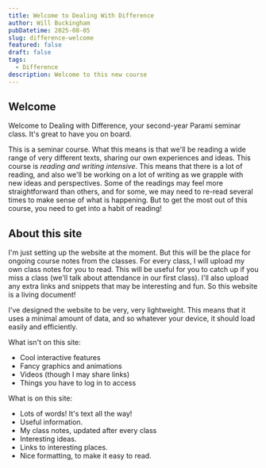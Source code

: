 ```yaml
---
title: Welcome to Dealing With Difference
author: Will Buckingham
pubDatetime: 2025-08-05
slug: difference-welcome
featured: false
draft: false
tags:
  - Difference
description: Welcome to this new course
---
```

## Welcome

Welcome to Dealing with Difference, your second-year Parami seminar class. It's great to have you on board.

This is a seminar course. What this means is that we'll be reading a wide range of very different texts, sharing our own experiences and ideas. This course is _reading and writing intensive_. This means that there is a lot of reading, and also we'll be working on a lot of writing as we grapple with new ideas and perspectives. Some of the readings may feel more straightforward than others, and for some, we may need to re-read several times to make sense of what is happening. But to get the most out of this course, you need to get into a habit of reading!

## About this site

I'm just setting up the website at the moment. But this will be the place for ongoing course notes from the classes. For every class, I will upload my own class notes for you to read. This will be useful for you to catch up if you miss a class (we'll talk about attendance in our first class). I'll also upload any extra links and snippets that may be interesting and fun. So this website is a living document!

I've designed the website to be very, very lightweight. This means that it uses a minimal amount of data, and so whatever your device, it should load easily and efficiently.

What isn't on this site:

*   Cool interactive features
*   Fancy graphics and animations
*   Videos (though I may share links)
*   Things you have to log in to access

What is on this site:

*   Lots of words! It's text all the way!
*   Useful information.
*   My class notes, updated after every class
*   Interesting ideas.
*   Links to interesting places.
*   Nice formatting, to make it easy to read.